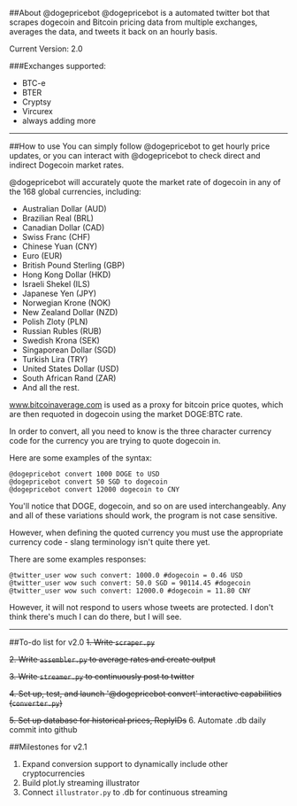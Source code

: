##About @dogepricebot
@dogepricebot is a automated twitter bot that scrapes dogecoin and Bitcoin pricing data from multiple exchanges, averages the data, and tweets it back on an hourly basis.

Current Version: 2.0

###Exchanges supported:
+ BTC-e
+ BTER
+ Cryptsy
+ Vircurex
+ always adding more

---

##How to use
You can simply follow @dogepricebot to get hourly price updates, or you can interact with @dogepricebot to check direct and indirect Dogecoin market rates.

@dogepricebot will accurately quote the market rate of dogecoin in any of the 168 global currencies, including:
+ Australian Dollar (AUD)
+ Brazilian Real (BRL)
+ Canadian Dollar (CAD)
+ Swiss Franc (CHF)
+ Chinese Yuan (CNY)
+ Euro (EUR)
+ British Pound Sterling (GBP)
+ Hong Kong Dollar (HKD)
+ Israeli Shekel (ILS)
+ Japanese Yen (JPY)
+ Norwegian Krone (NOK)
+ New Zealand Dollar (NZD)
+ Polish Zloty (PLN)
+ Russian Rubles (RUB)
+ Swedish Krona (SEK)
+ Singaporean Dollar (SGD)
+ Turkish Lira (TRY)
+ United States Dollar (USD)
+ South African Rand (ZAR)
+ And all the rest.

www.bitcoinaverage.com is used as a proxy for bitcoin price quotes, which are then requoted in dogecoin using the market DOGE:BTC rate.

In order to convert, all you need to know is the three character currency code for the currency you are trying to quote dogecoin in.

Here are some examples of the syntax:

    @dogepricebot convert 1000 DOGE to USD  
    @dogepricebot convert 50 SGD to dogecoin
    @dogepricebot convert 12000 dogecoin to CNY  

You'll notice that DOGE, dogecoin, and so on are used interchangeably. Any and all of these variations should work, the program is not case sensitive.

However, when defining the quoted currency you must use the appropriate currency code - slang terminology isn't quite there yet.

There are some examples responses:

    @twitter_user wow such convert: 1000.0 #dogecoin = 0.46 USD
    @twitter_user wow such convert: 50.0 SGD = 90114.45 #dogecoin
    @twitter_user wow such convert: 12000.0 #dogecoin = 11.80 CNY

However, it will not respond to users whose tweets are protected. I don't think there's much I can do there, but I will see.

---

##To-do list for v2.0
~~1. Write `scraper.py`~~

~~2. Write `assembler.py`  to average rates and create output~~

~~3. Write `streamer.py` to continuously post to twitter~~

~~4. Set up, test, and launch '@dogepricebot convert' interactive capabilities (`converter.py`)~~

~~5. Set up database for historical prices, ReplyIDs~~
6. Automate .db daily commit into github

##Milestones for v2.1
1. Expand conversion support to dynamically include other cryptocurrencies
2. Build plot.ly streaming illustrator
3. Connect `illustrator.py` to .db for continuous streaming

